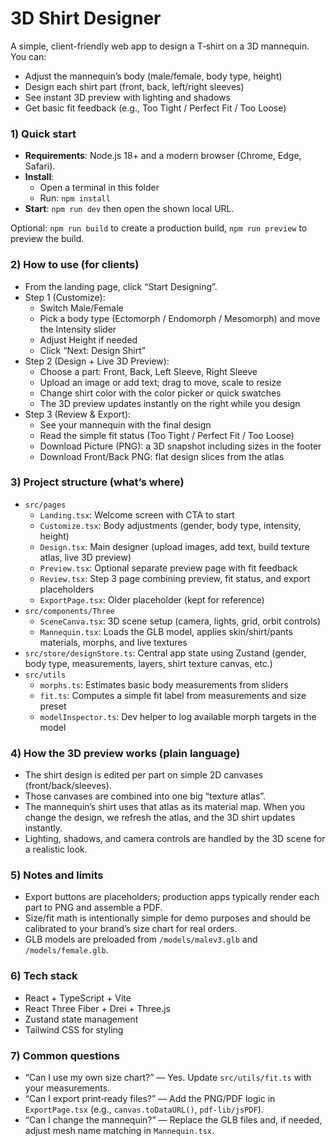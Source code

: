 # 3D Shirt Designer

A simple, client-friendly web app to design a T‑shirt on a 3D mannequin. You can:
- Adjust the mannequin’s body (male/female, body type, height)
- Design each shirt part (front, back, left/right sleeves)
- See instant 3D preview with lighting and shadows
- Get basic fit feedback (e.g., Too Tight / Perfect Fit / Too Loose)

### 1) Quick start
- **Requirements**: Node.js 18+ and a modern browser (Chrome, Edge, Safari).
- **Install**:
  - Open a terminal in this folder
  - Run: `npm install`
- **Start**: `npm run dev` then open the shown local URL.

Optional: `npm run build` to create a production build, `npm run preview` to preview the build.

### 2) How to use (for clients)
- From the landing page, click “Start Designing”.
- Step 1 (Customize):
  - Switch Male/Female
  - Pick a body type (Ectomorph / Endomorph / Mesomorph) and move the Intensity slider
  - Adjust Height if needed
  - Click “Next: Design Shirt”
- Step 2 (Design + Live 3D Preview):
  - Choose a part: Front, Back, Left Sleeve, Right Sleeve
  - Upload an image or add text; drag to move, scale to resize
  - Change shirt color with the color picker or quick swatches
  - The 3D preview updates instantly on the right while you design
- Step 3 (Review & Export):
  - See your mannequin with the final design
  - Read the simple fit status (Too Tight / Perfect Fit / Too Loose)
  - Download Picture (PNG): a 3D snapshot including sizes in the footer
  - Download Front/Back PNG: flat design slices from the atlas

### 3) Project structure (what’s where)
- `src/pages`
  - `Landing.tsx`: Welcome screen with CTA to start
  - `Customize.tsx`: Body adjustments (gender, body type, intensity, height)
  - `Design.tsx`: Main designer (upload images, add text, build texture atlas, live 3D preview)
  - `Preview.tsx`: Optional separate preview page with fit feedback
  - `Review.tsx`: Step 3 page combining preview, fit status, and export placeholders
  - `ExportPage.tsx`: Older placeholder (kept for reference)
- `src/components/Three`
  - `SceneCanva.tsx`: 3D scene setup (camera, lights, grid, orbit controls)
  - `Mannequin.tsx`: Loads the GLB model, applies skin/shirt/pants materials, morphs, and live textures
- `src/store/designStore.ts`: Central app state using Zustand (gender, body type, measurements, layers, shirt texture canvas, etc.)
- `src/utils`
  - `morphs.ts`: Estimates basic body measurements from sliders
  - `fit.ts`: Computes a simple fit label from measurements and size preset
  - `modelInspector.ts`: Dev helper to log available morph targets in the model

### 4) How the 3D preview works (plain language)
- The shirt design is edited per part on simple 2D canvases (front/back/sleeves).
- Those canvases are combined into one big “texture atlas”.
- The mannequin’s shirt uses that atlas as its material map. When you change the design, we refresh the atlas, and the 3D shirt updates instantly.
- Lighting, shadows, and camera controls are handled by the 3D scene for a realistic look.

### 5) Notes and limits
- Export buttons are placeholders; production apps typically render each part to PNG and assemble a PDF.
- Size/fit math is intentionally simple for demo purposes and should be calibrated to your brand’s size chart for real orders.
- GLB models are preloaded from `/models/malev3.glb` and `/models/female.glb`.

### 6) Tech stack
- React + TypeScript + Vite
- React Three Fiber + Drei + Three.js
- Zustand state management
- Tailwind CSS for styling

### 7) Common questions
- “Can I use my own size chart?” — Yes. Update `src/utils/fit.ts` with your measurements.
- “Can I export print‑ready files?” — Add the PNG/PDF logic in `ExportPage.tsx` (e.g., `canvas.toDataURL()`, `pdf-lib/jsPDF`).
- “Can I change the mannequin?” — Replace the GLB files and, if needed, adjust mesh name matching in `Mannequin.tsx`.
